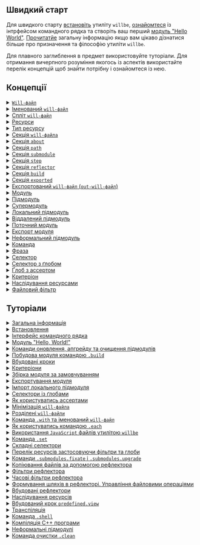 ## Швидкий старт

Для швидкого старту [встановіть](<./tutorial/Instalation.md>) утиліту `willbe`, [ознайомтеся](<./tutorial/CLI.md>) із інтрфейсом командного рядка та створіть ваш перший [модуль "Hello World"](<./tutorial/HelloWorld.md>). [Прочитатйе](<./tutorial/Abstract.md>) загальну інформацію якщо вам цікаво дізнатися більше про призначення та філософію утиліти `willbe`.

Для плавного заглиблення в предмет використовуйте туторіали. Для отримання вичерпного розуміння якогось із аспектів використайте перелік концепцій щоб знайти потрібну і ознайомтеся із нею.

## <a name="concepts"></a> Концепції

<details>
  <summary><a href="./concept/WillFile.md"><code>Will-файл</code></a></summary>
  Конфігураційний файл для опису та збірки модуля. Кожен формальний модуль має такий файл.
</details>
<details>
  <summary><a href="./concept/NamedAndSplitWillFile.md">Іменований <code>will-файл</code></a></summary>
  Вид <code>will-файла</code>, що має не стандартне ім'я файлу. Дозволяє мати більше одного модуля із різними іменами файлів в одній дерикторії
</details>
<details>
  <summary><a href="./concept/NamedAndSplitWillFile.md">Спліт <code>will-файл</code></a></summary>
  Розділення <code>will-файла</code> на два файла - для імпорту та експорту модуля
</details>
<details>
  <summary><a href="./concept/Structure.md#resource">Ресурси</a></summary>
  Структурна і функціональна одиниця <code>will-файла</code>. Ресурси одного типу зібрані в одній секції
</details>
<details>
  <summary><a href="./concept/Structure.md#resource-type">Тип ресурсу</a></summary>
  Функціональність пов'язана із групою ресурсів, обмежена призначенням. Приклад того які бувать типи ресурів: шлях, підмодуль, крок, збірка. Кожен тип ресурів має власне призначення і обробляється утиілітою по-різному.
</details>
<details>
  <summary><a href="./concept/Structure.md#section">Секція <code>will-файла</code></a></summary>
  Вища структурна одиниця <code>will-файла</code>, яка складається з ресурсів одного типу або полів, що описують даний модуль.
</details>
<details>
  <summary><a href="./concept/About.section.md">Секція <code>about</code></a></summary>
  Секція містить описову інформація про модуль
</details>
<details>
  <summary><a href="./concept/Path.section.md">Секція <code>path</code></a></summary>
  Секція представляє карту шляхів модуля для швидкого орієнтування в його файловій структурі
</details>
<details>
  <summary><a href="./concept/Submodule.section.md">Секція <code>submodule</code></a></summary>
  Секція містить інформацію про підмодулі.
</details>
<details>
  <summary><a href="./concept/Step.section.md">Секція <code>step</code></a></summary>
  Секція містить кроки, які можуть бути застосовані збіркою для побудови модуля.
</details>
<details>
  <summary><a href="./concept/Reflector.section.md">Секція <code>reflector</code></a></summary>
  Секція містить рефлектори - ресурси для виконання операцій над групами файлів
</details>
<details>
  <summary><a href="./concept/Build.section.md">Секція <code>build</code></a></summary>
  Ресурси секції (збірки) описують послідовність і умови виконання процедур створення модуля
</details>
<details>
  <summary><a href="./concept/Exported.section.md">Секція <code>exported</code></a></summary>
  Секція <code>out-will-файла</code>, програмно генерується при експортуванні модуля, містить перелік всіх експортованих файлів та використовується при імпортуванні даного модуля іншим
</details>
<details>
  <summary><a href="./concept/Export.md#out-will-file">Експортований <code>will-файл</code> (<code>out-will-файл</code>)</a></summary>
  <code>Out-will-файл</code> - різновид <code>will-файла</code> згенерованого утилітою при експортуванні модуля. Інші модулі можуть використати даний модуль імортувавши його <code>out-will-файл</code>
</details>
<details>
  <summary><a href="./concept/Module.md#module">Модуль</a></summary>
  Модулем називається сукупність файлів, які описані в <code>will-файлi</code>
</details>
<details>
  <summary><a href="./concept/Module.md#submodule">Підмодуль</a></summary>
  Окремий модуль з власним конфігураційним <code>will-файлом</code>, який використовується іншим модулем ( супермодулем )
</details>
<details>
  <summary><a href="./concept/Module.md#supermodule">Супермодуль</a></summary>
  Модуль, який включає в себе інші модулі ( підмодулі )
</details>
<details>
  <summary><a href="./concept/LocalAndRemoteSubmodules.md#local-submodule">Локальний підмодуль</a></summary>
  Підмодуль, який розташовується на машині користувача
</details>
<details>
  <summary><a href="./concept/LocalAndRemoteSubmodules.md#remote-submodule">Віддалений підмодуль</a></summary>
  Модуль, який знаходиться на віддаленому сервері, для використання завантажується на локальну машину
</details>
<details>
  <summary><a href="./concept/CurrentModule.md">Поточний модуль</a></summary>
  Модуль відносно якого виконуються операції. За замовчуванням цей модуль завантажується із файла <code>.will.yml</code> поточної дерикторії.
</details>
<details>
  <summary><a href="./concept/Export.md#module-export">Експорт модуля</a></summary>
  Особливий вид збірки необхідний для використання даного модуля іншими розробниками та модулями. Результатом експортування модуля є аретфакти, зокерма <code>out-will-file</code>.
</details>
<details>
  <summary><a href="./concept/InformalSubmodule.md">Неформальний підмодуль</a></summary>
  Група файлів, що не розповсюджується із <code>will-файлом</code>. Для такого підмодуля можливо створити <code>will-файл</code> та експортувати його самостійно
</details>
<details>
  <summary><a href="./concept/Command.md#command">Команда</a></summary>
  Рядок що містить фразу для позначення наміру розробника і дії, котрі будуть виконані утилітою по її введенні. Вводиться в інтерфейс командного рядка розробником
</details>
<details>
  <summary><a href="./concept/Command.md#will-phrase">Фраза</a></summary>
  Слово або декілька слів, відокремлених крапкою, позначає команду, яку має виконати утиліта
</details>
<details>
  <summary><a href="./concept/Selectors.md#selector">Селектор</a></summary>
  Рядок-посилання на ресурс або декілька ресурсів модуля.
</details>
<details>
  <summary><a href="./concept/Selectors.md#selector-with-glob">Селектор з ґлобом</a></summary>
  Селектор, який для вибору ресурсу використовує пошукові шаблони - ґлоби
</details>
<details>
  <summary><a href="./concept/Asserts.md">Ґлоб з ассертом</a></summary>
  Обмеження кількості ресурсів, що мають бути знайдені селектором з ґлобом.
</details>
<details>
  <summary><a href="./concept/Criterions.md">Критеріон</a></summary>
  Елемент порівняння для відбору ресусрів
</details>
<details>
  <summary><a href="./concept/Inheritability.md">Наслідування ресурсами</a></summary>
  Принцип опису модуля, згідно якого ресурс <code>will-файла</code> здатний використовувати (наслідувати) значення полів інших ресурсів того ж типу
</details>
<details>
  <summary><a href="./concept/FileFilter.md">Файловий фільтр</a></summary>
  Спосіб опису критеріїв відобору необхідних файлів для виконання деякої операції над групою файлів. Рефлектор містить два фільтра файлів: <code>src</code> та <code>dst</code>
</details>

## <a name="tutorials"></a> Туторіали

<details>
  <summary><a href="./tutorial/Abstract.md">Загальна інформація</a></summary>
  Загальна інформація. Чим утиліта <code>willbe</code> є і чим вона не являється
</details>
<details>
  <summary><a href="./tutorial/Instalation.md">Встановлення</a></summary>
  Процедура встановлення утиліти <code>willbe</code>
</details>
<details>
  <summary><a href="./tutorial/CLI.md">Інтерфейс командного рядка</a></summary>
  Як користуватися інтерфейсом командного рядка утиліти <code>willbe</code>. Застосування команд <code>.help</code> та <code>.list</code>
</details>
<details>
  <summary><a href="./tutorial/HelloWorld.md">Модуль "Hello, World!"</a></summary>
  Створення модуля "Hello, World!". Завантаження віддаленого підмодуля.
</details>
<details>
  <summary><a href="./tutorial/SubmodulesCommands.md">Команди оновлення, апгрейду та очищення підмодулів</a></summary>
  Команди оновлення підмодулів, апгрейду підмодулів автоматизовним перезаписом <code>will-файла</code> та очищення підмодулів видаленням завантажених файлів.
</details>
<details>
  <summary><a href="./tutorial/Build.md">Побудова модуля командою <code>.build</code></a></summary>
  Запуск окремих збірок модуля для його побудови
</details>
<details>
  <summary><a href="./tutorial/PredefinedSteps.md">Вбудовані кроки</a></summary>
  Як користуватись вбудованими кроками для роботи з віддаленими підмодулями
</details>
<details>
  <summary><a href="./tutorial/Criterions.md">Критеріони</a></summary>
  Як використовувати критеріони для відбору ресурсів
</details>
<details>
  <summary><a href="./tutorial/DefaultCriterionInWillFile.md">Збірка модуля за замовчуванням</a></summary>
  Як побудувати збірку, що запускається без явного указання аргумента команди <code>.build</code>
</details>
<details>
  <summary><a href="./tutorial/ExportedWillFile.md">Експортування модуля</a></summary>
  Експортування модуля для перевикористання його іншим розробником або модулем.
</details>
<details>
  <summary><a href="./tutorial/LocalSubmodulesImporting.md">Імпорт локального підмодуля</a></summary>
  Використання локального підмодуля із іншого модуля ( супермодуля ).
</details>
<details>
  <summary><a href="./tutorial/HowToUseSelectorsWithGlob.md">Селектори із ґлобами</a></summary>
  Як користуватись селекторами з ґлобами
</details>
<details>
  <summary><a href="./tutorial/HowToUseAsserts.md">Як користуватись ассертами</a></summary>
  Як ассерти допомогають зменшити кількість помилок при розробці
</details>
<details>
  <summary><a href="./tutorial/MinimizationOfWillFile.md">Мінімізація <code>will-файла</code></a></summary>
  Як мінімізувати <code>will-файл</code> за допомогою розгортання критеріонами із множинними значеннями
</details>
<details>
  <summary><a href="./tutorial/SplitWillFile.md">Розділені <code>will-файли</code></a></summary>
  Як створити та використовувати модуль із розділеними <code>will-файлами</code>
</details>
<details>
  <summary><a href="./tutorial/NamedWillFile.md">Команда <code>.with</code> та іменований <code>will-файл</code></a></summary>
  Як використовувати команду <code>.with</code>? Що таке іменований <code>will-файл</code>?
</details>
<details>
  <summary><a href="./tutorial/UsingEachCommand.md">Як користуватись командою <code>.each</code></a></summary>
  Команда <code>.each</code> для виконання одної дії для багатьох модулів чи підмодулів
</details>
<details>
  <summary><a href="./tutorial/UsingOfJSInWillbe.md">Використання <code>JavaScript</code> файлів утилітою <code>willbe</code></a></summary>
  Як використовувати <code>JavaScript</code> файлів в утиліті <code>willbe</code> для виконання складних сценаріїв побудови.
</details>
<details>
  <summary><a href="./tutorial/UsingSetCommand.md">Команда <code>.set</code></a></summary>
  Як користуватись командою <code>.set</code> для зміни станів утиліти, наприклад, для зміни рівня вербальності
</details>
<details>
  <summary><a href="./tutorial/ComplexSelector.md">Складні селектори</a></summary>
  Використання складних селекторів для відбору ресурсів із підмодулів
</details>
<details>
  <summary><a href="./tutorial/HowToList.md">Перелік ресурсів застосовуючи фільтри та глоби</a></summary>
  Як побудувати запит до утиліти та отримати перелік ресурсів застосовуючи фільтри та глоби.
</details>
<details>
  <summary><a href="./tutorial/SubmodulesVersionControl.md">Команди <code>.submodules.fixate</code> і <code>.submodules.upgrade</code></a></summary>
  Перевірка, оновлення і фіксування версій підмодулів в <code>will-файлі</code>
</details>
<details>
  <summary><a href="./tutorial/ReflectorUsing.md">Копіювання файлів за допомогою рефлектора</a></summary>
  Копіювання файлів за допомогою рефлектора, поле <code>recursive</code> рефлектора
</details>
<details>
  <summary><a href="./tutorial/ReflectorFilters.md">Фільтри рефлектора</a></summary>
  Використання фільтрів рефлектора для відбору файлів для копіювання
</details>
<details>
  <summary><a href="./tutorial/ReflectorTimeFilters.md">Часові фільтри рефлектора</a></summary>
  Як користуватись фільтрами відбору файлів по часу
</details>
<details>
  <summary><a href="./tutorial/ReflectorFSControl.md">Формування шляхів в рефлекторі. Управління файловими операціями</a></summary>
  В туторіалі показано як формуються шляхи рефлекторів та як управляти кількістю файлових операцій
</details>
<details>
  <summary><a href="./tutorial/PredefinedReflectorsUsing.md">Вбудовані рефлектори</a></summary>
  Використання вбудованих рефлекторів для розбиття на версію для відлагодження і для релізу. Побудова мультизбірок.
</details>
<details>
  <summary><a href="./tutorial/ResourceInheritability.md">Наслідування ресурсів</a></summary>
  Як користуватись наслідуванням ресурсів для перевикористання даних.
</details>
<details>
  <summary><a href="./tutorial/ViewStep.md">Вбудований крок <code>predefined.view</code></a></summary>
  Використання вбудованого кроку <code>predefined.view</code> для перегляду файлів
</details>
<details>
  <summary><a href="./tutorial/TranspileStep.md">Транспіляція</a></summary>
  Використання вбудованого кроку <code>predefined.transpile</code> для транспіляції <code>JavaScript</code> файлів або їх конкатенації.
</details>
<details>
  <summary><a href="./tutorial/HowToUseCommandShell.md">Команда <code>.shell</code> </a></summary>
  Команда для виклику зовнішніх програм утилітою <code>willbe</code> для вибраних модулів чи підмодулів.
</details>
<details>
  <summary><a href="./tutorial/WillbeAsMake.md">Компіляція С++ програми</a></summary>
  Використання утиліти <code>willbe</code> для компіляції С++ програми
</details>
<details>
  <summary><a href="./tutorial/InformalSubmodule.md">Неформальні підмодулі</a></summary>
  Імпортування неформальних підмодулів
</details>
<details>
  <summary><a href="./tutorial/CleanCommandUsing.md">Команда очистки <code>.clean</code></a></summary>
  Використання команди для очистки <code>.clean</code> для того щоб видалити згенеровані та тимчасові файли
</details>
